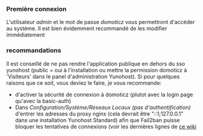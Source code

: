 ### Première connexion

L'utilisateur *admin* et le mot de passe *domoticz* vous permettront d'accéder au système. Il est bien évidemment recommandé de les modifier immédiatement


### recommandations

Il est conseillé de ne pas rendre l'application publique en dehors du sso yunohost (public = oui à l'installation ou mettre la permission domoticz à 'Visiteurs' dans le panel d'administration Yunohost). Si pour quelques raisons que ce soit, vous deviez le faire, je vous recommande:
 - d'activer la sécurité de connexion à domoticz (plutot avec la login page qu'avec la basic-auth)
 - Dans *Configuration/Système/Réseaux Locaux (pas d'authentification)* d'entrer les adresses du proxy nginx (cela devrait être "::1;127.0.0.1" dans une installation Yunohost Standard) afin que Fail2ban puisse bloquer les tentatives de connexions (voir les dernières lignes de [ce wiki](https://www.domoticz.com/wiki/WebServer_Proxy)